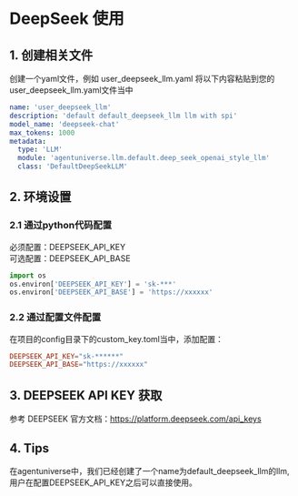 # DeepSeek 使用
## 1. 创建相关文件
创建一个yaml文件，例如 user_deepseek_llm.yaml
将以下内容粘贴到您的user_deepseek_llm.yaml文件当中
```yaml
name: 'user_deepseek_llm'
description: 'default default_deepseek_llm llm with spi'
model_name: 'deepseek-chat'
max_tokens: 1000
metadata:
  type: 'LLM'
  module: 'agentuniverse.llm.default.deep_seek_openai_style_llm'
  class: 'DefaultDeepSeekLLM'
```
## 2. 环境设置
### 2.1 通过python代码配置
必须配置：DEEPSEEK_API_KEY  
可选配置：DEEPSEEK_API_BASE
```python
import os
os.environ['DEEPSEEK_API_KEY'] = 'sk-***'
os.environ['DEEPSEEK_API_BASE'] = 'https://xxxxxx'
```
### 2.2 通过配置文件配置
在项目的config目录下的custom_key.toml当中，添加配置：
```toml
DEEPSEEK_API_KEY="sk-******"
DEEPSEEK_API_BASE="https://xxxxxx"
```
## 3. DEEPSEEK API KEY 获取
参考 DEEPSEEK 官方文档：https://platform.deepseek.com/api_keys

## 4. Tips
在agentuniverse中，我们已经创建了一个name为default_deepseek_llm的llm,用户在配置DEEPSEEK_API_KEY之后可以直接使用。


